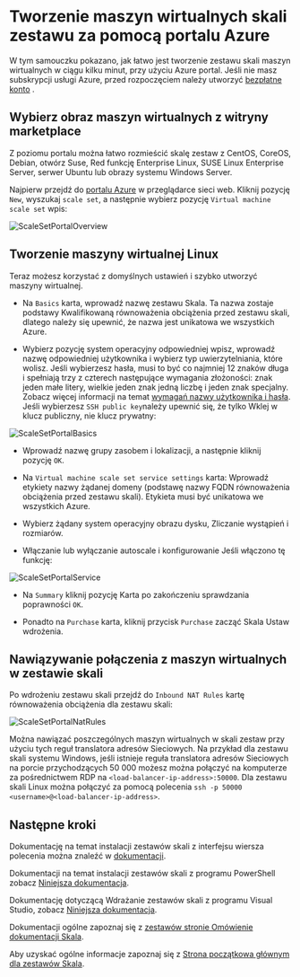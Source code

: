 <properties
    pageTitle="Tworzenie maszyn wirtualnych skali zestawu za pomocą portalu Azure | Microsoft Azure"
    description="Wdrażanie zestawów skali za pomocą portalu Azure."
    keywords="zestawy skali maszyn wirtualnych" 
    services="virtual-machine-scale-sets"
    documentationCenter=""
    authors="gatneil"
    manager="madhana"
    editor="tysonn"
    tags="azure-resource-manager" />

<tags
    ms.service="virtual-machine-scale-sets"
    ms.workload="infrastructure-services"
    ms.tgt_pltfrm="vm"
    ms.devlang="na"
    ms.topic="article"
    ms.date="09/15/2016"
    ms.author="gatneil"/>

# <a name="create-a-virtual-machine-scale-set-using-the-azure-portal"></a>Tworzenie maszyn wirtualnych skali zestawu za pomocą portalu Azure

W tym samouczku pokazano, jak łatwo jest tworzenie zestawu skali maszyn wirtualnych w ciągu kilku minut, przy użyciu Azure portal. Jeśli nie masz subskrypcji usługi Azure, przed rozpoczęciem należy utworzyć [bezpłatne konto](https://azure.microsoft.com/free/) .

## <a name="choose-the-vm-image-from-the-marketplace"></a>Wybierz obraz maszyn wirtualnych z witryny marketplace

Z poziomu portalu można łatwo rozmieścić skalę zestaw z CentOS, CoreOS, Debian, otwórz Suse, Red funkcję Enterprise Linux, SUSE Linux Enterprise Server, serwer Ubuntu lub obrazy systemu Windows Server.

Najpierw przejdź do [portalu Azure](https://portal.azure.com) w przeglądarce sieci web. Kliknij pozycję `New`, wyszukaj `scale set`, a następnie wybierz pozycję `Virtual machine scale set` wpis:

![ScaleSetPortalOverview](./media/virtual-machine-scale-sets-portal-create/ScaleSetPortalOverview.PNG)

## <a name="create-the-linux-virtual-machine"></a>Tworzenie maszyny wirtualnej Linux

Teraz możesz korzystać z domyślnych ustawień i szybko utworzyć maszyny wirtualnej.

* Na `Basics` karta, wprowadź nazwę zestawu Skala. Ta nazwa zostaje podstawy Kwalifikowaną równoważenia obciążenia przed zestawu skali, dlatego należy się upewnić, że nazwa jest unikatowa we wszystkich Azure.

* Wybierz pozycję system operacyjny odpowiedniej wpisz, wprowadź nazwę odpowiedniej użytkownika i wybierz typ uwierzytelniania, które wolisz. Jeśli wybierzesz hasła, musi to być co najmniej 12 znaków długa i spełniają trzy z czterech następujące wymagania złożoności: znak jeden małe litery, wielkie jeden znak jedną liczbę i jeden znak specjalny. Zobacz więcej informacji na temat [wymagań nazwy użytkownika i hasła](../virtual-machines/virtual-machines-windows-faq.md#what-are-the-username-requirements-when-creating-a-vm). Jeśli wybierzesz `SSH public key`należy upewnić się, że tylko Wklej w klucz publiczny, nie klucz prywatny:

![ScaleSetPortalBasics](./media/virtual-machine-scale-sets-portal-create/ScaleSetPortalBasics.PNG)

* Wprowadź nazwę grupy zasobem i lokalizacji, a następnie kliknij pozycję `OK`.

* Na `Virtual machine scale set service settings` karta: Wprowadź etykiety nazwy żądanej domeny (podstawę nazwy FQDN równoważenia obciążenia przed zestawu skali). Etykieta musi być unikatowa we wszystkich Azure.

* Wybierz żądany system operacyjny obrazu dysku, Zliczanie wystąpień i rozmiarów.

* Włączanie lub wyłączanie autoscale i konfigurowanie Jeśli włączono tę funkcję:

![ScaleSetPortalService](./media/virtual-machine-scale-sets-portal-create/ScaleSetPortalService.PNG)

* Na `Summary` kliknij pozycję Karta po zakończeniu sprawdzania poprawności `OK`.

* Ponadto na `Purchase` karta, kliknij przycisk `Purchase` zacząć Skala Ustaw wdrożenia.

## <a name="connect-to-a-vm-in-the-scale-set"></a>Nawiązywanie połączenia z maszyn wirtualnych w zestawie skali

Po wdrożeniu zestawu skali przejdź do `Inbound NAT Rules` kartę równoważenia obciążenia dla zestawu skali:

![ScaleSetPortalNatRules](./media/virtual-machine-scale-sets-portal-create/ScaleSetPortalNatRules.PNG)

Można nawiązać poszczególnych maszyn wirtualnych w skali zestaw przy użyciu tych reguł translatora adresów Sieciowych. Na przykład dla zestawu skali systemu Windows, jeśli istnieje reguła translatora adresów Sieciowych na porcie przychodzących 50 000 możesz można połączyć na komputerze za pośrednictwem RDP na `<load-balancer-ip-address>:50000`. Dla zestawu skali Linux można połączyć za pomocą polecenia `ssh -p 50000 <username>@<load-balancer-ip-address>`.

## <a name="next-steps"></a>Następne kroki

Dokumentację na temat instalacji zestawów skali z interfejsu wiersza polecenia można znaleźć w [dokumentacji](./virtual-machine-scale-sets-cli-quick-create.md).

Dokumentacji na temat instalacji zestawów skali z programu PowerShell zobacz [Niniejsza dokumentacja](./virtual-machine-scale-sets-windows-create.md).

Dokumentację dotyczącą Wdrażanie zestawów skali z programu Visual Studio, zobacz [Niniejsza dokumentacja](./virtual-machine-scale-sets-vs-create.md).

Dokumentacji ogólne zapoznaj się z [zestawów stronie Omówienie dokumentacji Skala](./virtual-machine-scale-sets-overview.md).

Aby uzyskać ogólne informacje zapoznaj się z [Strona początkowa głównym dla zestawów Skala](https://azure.microsoft.com/services/virtual-machine-scale-sets/).

